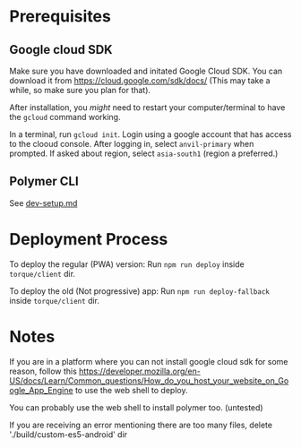 # Prerequisites

## Google cloud SDK
Make sure you have downloaded and initated Google Cloud SDK. You can download it from https://cloud.google.com/sdk/docs/ (This may take a while, so make sure you plan for that).

After installation, you *might* need to restart your computer/terminal to have the `gcloud` 
command working.

In a terminal, run `gcloud init`. Login using a google account that has access to the clooud console. After logging in, select `anvil-primary` when prompted. If asked about region, select `asia-south1` (region a preferred.)

## Polymer CLI

See [dev-setup.md](dev-setup.md)

# Deployment Process

To deploy the regular (PWA) version: Run `npm run deploy` inside `torque/client` dir.

To deploy the old (Not progressive) app: Run `npm run deploy-fallback` inside `torque/client` dir.

# Notes

If you are in a platform where you can not install google cloud sdk for some reason, follow this https://developer.mozilla.org/en-US/docs/Learn/Common_questions/How_do_you_host_your_website_on_Google_App_Engine to use the web shell to deploy.

You can probably use the web shell to install polymer too. (untested)

If you are receiving an error mentioning there are too many files, delete './build/custom-es5-android' dir



